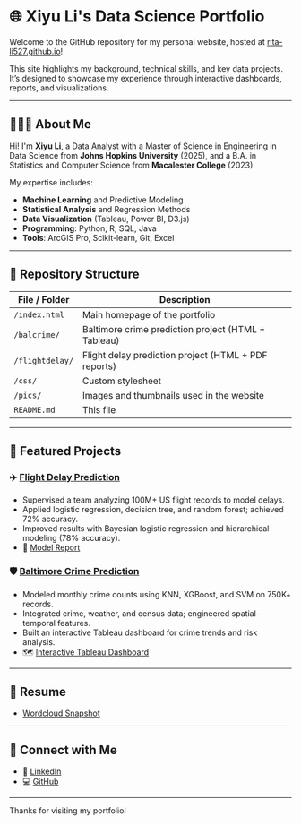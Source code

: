 # 🌐 Xiyu Li's Data Science Portfolio

Welcome to the GitHub repository for my personal website, hosted at [rita-li527.github.io](https://rita-li527.github.io)!

This site highlights my background, technical skills, and key data projects. It’s designed to showcase my experience through interactive dashboards, reports, and visualizations.

---

## 👩🏻‍💻 About Me

Hi! I'm **Xiyu Li**, a Data Analyst with a Master of Science in Engineering in Data Science from **Johns Hopkins University** (2025), and a B.A. in Statistics and Computer Science from **Macalester College** (2023).

My expertise includes:

- **Machine Learning** and Predictive Modeling  
- **Statistical Analysis** and Regression Methods  
- **Data Visualization** (Tableau, Power BI, D3.js)  
- **Programming**: Python, R, SQL, Java  
- **Tools**: ArcGIS Pro, Scikit-learn, Git, Excel

---

## 📁 Repository Structure

| File / Folder | Description |
|---------------|-------------|
| `/index.html` | Main homepage of the portfolio |
| `/balcrime/` | Baltimore crime prediction project (HTML + Tableau) |
| `/flightdelay/` | Flight delay prediction project (HTML + PDF reports) |
| `/css/` | Custom stylesheet |
| `/pics/` | Images and thumbnails used in the website |
| `README.md` | This file |

---

## 🧠 Featured Projects

### ✈️ [Flight Delay Prediction](flightdelay/index.html)
- Supervised a team analyzing 100M+ US flight records to model delays.
- Applied logistic regression, decision tree, and random forest; achieved 72% accuracy.
- Improved results with Bayesian logistic regression and hierarchical modeling (78% accuracy).
- 📄 [Model Report](Bayesian_report%20(1).pdf)

### 🛡️ [Baltimore Crime Prediction](balcrime/index.html)
- Modeled monthly crime counts using KNN, XGBoost, and SVM on 750K+ records.
- Integrated crime, weather, and census data; engineered spatial-temporal features.
- Built an interactive Tableau dashboard for crime trends and risk analysis.
- 🗺️ [Interactive Tableau Dashboard](https://public.tableau.com/views/CrimeAnalysisProject-ComparisonMap/Dashboard2)

---

## 📄 Resume

- [Wordcloud Snapshot](wordcloud_resume.png)

---

## 🔗 Connect with Me

- 💼 [LinkedIn](https://www.linkedin.com/in/xiyu-li-4628561a1)
- 💻 [GitHub](https://github.com/Rita-Li527)

---

Thanks for visiting my portfolio!
